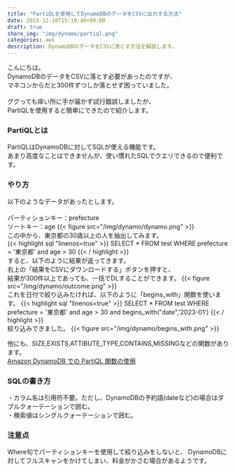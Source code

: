 ```yaml
---
title: "PartiQLを使用してDynamoDBのデータをCSVに出力する方法"
date: 2023-12-10T15:19:40+09:00
draft: true
share_img: "img/dynamo/partiql.png"
categories: aws
description: DynamoDBのデータをCSVに落とす方法を解説します。
---
```


こんにちは。  
DynamoDBのデータをCSVに落とす必要があったのですが、  
マネコンからだと300件ずつしか落とせず困っていました。  
<br>
ググっても痒い所に手が届かず試行錯誤しましたが、  
PartiQLを使用すると簡単にできたので紹介します。
<br>

### PartiQLとは
PartiQLはDynamoDBに対してSQLが使える機能です。  
あまり高度なことはできませんが、使い慣れたSQLでクエリできるので便利です。  

### やり方
以下のようなデータがあったとします。  
<br>
パーティションキー：prefecture  
ソートキー：age
{{< figure src="/img/dynamo/dynamo.png" >}}
<br>
この中から、東京都の30歳以上の人を抽出してみます。  
{{< highlight sql "linenos=true" >}}
SELECT * FROM test WHERE prefecture = '東京都' and age > 30
{{< / highlight >}}
<br>
すると、以下のように結果が返ってきます。  
右上の「結果をCSVにダウンロードする」ボタンを押すと、  
結果が300件以上であっても、一括でDLすることができます。
{{< figure src="/img/dynamo/outcome.png" >}}
<br>
これを日付で絞り込みたければ、以下のように「begins_with」関数を使います。
{{< highlight sql "linenos=true" >}}
SELECT * FROM test WHERE prefecture = '東京都' and age > 30 and begins_with("date",'2023-01')
{{< / highlight >}}
<br>
絞り込みできました。
{{< figure src="/img/dynamo/begins_with.png" >}}

他にも、SIZE,EXISTS,ATTIBUTE_TYPE,CONTAINS,MISSINGなどの関数があります。  
[Amazon DynamoDB での PartiQL 関数の使用](https://docs.aws.amazon.com/ja_jp/amazondynamodb/latest/developerguide/ql-functions.html)  

### SQLの書き方
・カラム名は引用符不要。ただし、DynamoDBの予約語(dateなど)の場合はダブルクォーテーションで囲む。  
・検索値はシングルクォーテーションで囲む。

### 注意点
Where句でパーティションキーを使用して絞り込みをしないと、  DynamoDBに対してフルスキャンをかけてしまい、料金がかさむ場合があるようです。